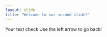 ```yaml
---
layout: slide
title: "Welcome to our second slide!"
---
```

Your text check
Use the left arrow to go back!
